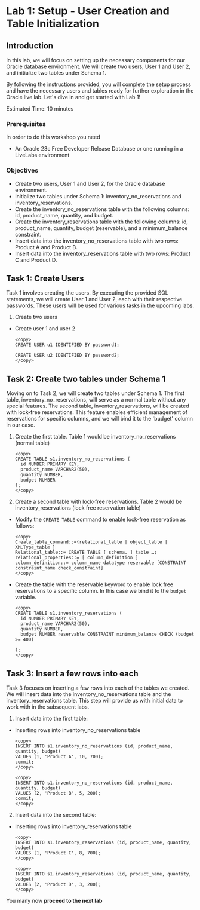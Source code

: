 # Lab 1: Setup - User Creation and Table Initialization

## Introduction

In this lab, we will focus on setting up the necessary components for our Oracle database environment. We will create two users, User 1 and User 2, and initialize two tables under Schema 1.

By following the instructions provided, you will complete the setup process and have the necessary users and tables ready for further exploration in the Oracle live lab. Let's dive in and get started with Lab 1!

Estimated Time: 10 minutes

### Prerequisites

In order to do this workshop you need
* An Oracle 23c Free Developer Release Database or one running in a LiveLabs environment

### Objectives

* Create two users, User 1 and User 2, for the Oracle database environment.
* Initialize two tables under Schema 1: inventory\_no\_reservations and inventory\_reservations.
* Create the inventory\_no\_reservations table with the following columns: id, product\_name, quantity, and budget.
* Create the inventory\_reservations table with the following columns: id, product\_name, quantity, budget (reservable), and a minimum_balance constraint.
* Insert data into the inventory\_no\_reservations table with two rows: Product A and Product B.
* Insert data into the inventory\_reservations table with two rows: Product C and Product D.

## Task 1: Create Users

Task 1 involves creating the users. By executing the provided SQL statements, we will create User 1 and User 2, each with their respective passwords. These users will be used for various tasks in the upcoming labs.

1. Create two users

* Create user 1 and user 2

    ```
    <copy>
    CREATE USER u1 IDENTIFIED BY password1;

    CREATE USER u2 IDENTIFIED BY password2;
    </copy>
    ```

## Task 2: Create two tables under Schema 1

Moving on to Task 2, we will create two tables under Schema 1. The first table, inventory\_no\_reservations, will serve as a normal table without any special features. The second table, inventory\_reservations, will be created with lock-free reservations. This feature enables efficient management of reservations for specific columns, and we will bind it to the 'budget' column in our case.

1. Create the first table. Table 1 would be inventory\_no\_reservations (normal table)

    ```
    <copy>
    CREATE TABLE s1.inventory_no_reservations (
      id NUMBER PRIMARY KEY,
      product_name VARCHAR2(50),
      quantity NUMBER,
      budget NUMBER
    );
    </copy>
    ```

2. Create a second table with lock-free reservations. Table 2 would be inventory\_reservations (lock free reservation table)

* Modify the `CREATE TABLE` command to enable lock-free reservation as follows:  

    ```
    <copy>
    Create_table_command::={relational_table | object_table | XMLType_table }
    Relational_table::= CREATE TABLE [ schema. ] table …;
    relational_properties::= [ column_definition ] 
    column_definition::= column_name datatype reservable [CONSTRAINT constraint_name check_constraint]
    </copy>
    ```

* Create the table with the reservable keyword to enable lock free reservations to a specific column. In this case we bind it to the `budget` variable.

    ```
    <copy>
    CREATE TABLE s1.inventory_reservations (
      id NUMBER PRIMARY KEY,
      product_name VARCHAR2(50),
      quantity NUMBER,
      budget NUMBER reservable CONSTRAINT minimum_balance CHECK (budget >= 400)

    );
    </copy>
    ```

## Task 3: Insert a few rows into each

Task 3 focuses on inserting a few rows into each of the tables we created. We will insert data into the inventory\_no\_reservations table and the inventory\_reservations table. This step will provide us with initial data to work with in the subsequent labs.

1. Insert data into the first table:

* Inserting rows into inventory\_no\_reservations table

    ```
    <copy>
    INSERT INTO s1.inventory_no_reservations (id, product_name, quantity, budget)
    VALUES (1, 'Product A', 10, 700);
    commit;
    </copy>
    ```

    ```
    <copy>
    INSERT INTO s1.inventory_no_reservations (id, product_name, quantity, budget)
    VALUES (2, 'Product B', 5, 200);
    commit;
    </copy>
    ```

2. Insert data into the second table:

* Inserting rows into inventory\_reservations table

    ```
    <copy>
    INSERT INTO s1.inventory_reservations (id, product_name, quantity, budget)
    VALUES (1, 'Product C', 8, 700);
    </copy>
    ```

    ```
    <copy>
    INSERT INTO s1.inventory_reservations (id, product_name, quantity, budget)
    VALUES (2, 'Product D', 3, 200);
    </copy>
    ```

You many now **proceed to the next lab**